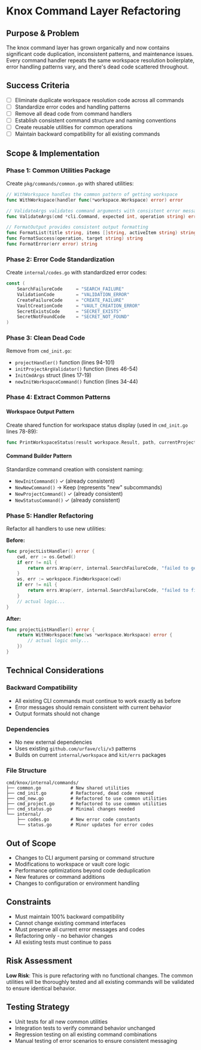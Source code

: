 # Knox Command Layer Refactoring

## Purpose & Problem
The knox command layer has grown organically and now contains significant code duplication, inconsistent patterns, and maintenance issues. Every command handler repeats the same workspace resolution boilerplate, error handling patterns vary, and there's dead code scattered throughout.

## Success Criteria
- [ ] Eliminate duplicate workspace resolution code across all commands
- [ ] Standardize error codes and handling patterns
- [ ] Remove all dead code from command handlers
- [ ] Establish consistent command structure and naming conventions
- [ ] Create reusable utilities for common operations
- [ ] Maintain backward compatibility for all existing commands

## Scope & Implementation

### Phase 1: Common Utilities Package
Create `pkg/commands/common.go` with shared utilities:

```go
// WithWorkspace handles the common pattern of getting workspace
func WithWorkspace(handler func(*workspace.Workspace) error) error

// ValidateArgs validates command arguments with consistent error messages  
func ValidateArgs(cmd *cli.Command, expected int, operation string) error

// FormatOutput provides consistent output formatting
func FormatList(title string, items []string, activeItem string) string
func FormatSuccess(operation, target string) string
func FormatError(err error) string
```

### Phase 2: Error Code Standardization
Create `internal/codes.go` with standardized error codes:

```go
const (
    SearchFailureCode     = "SEARCH_FAILURE"
    ValidationCode        = "VALIDATION_ERROR" 
    CreateFailureCode     = "CREATE_FAILURE"
    VaultCreationCode     = "VAULT_CREATION_ERROR"
    SecretExistsCode      = "SECRET_EXISTS"
    SecretNotFoundCode    = "SECRET_NOT_FOUND"
)
```

### Phase 3: Clean Dead Code
Remove from `cmd_init.go`:
- `projectHandler()` function (lines 94-101)
- `initProjectArgValidator()` function (lines 46-54)
- `InitCmdArgs` struct (lines 17-19)
- `newInitWorkspaceCommand()` function (lines 34-44)

### Phase 4: Extract Common Patterns

#### Workspace Output Pattern
Create shared function for workspace status display (used in `cmd_init.go` lines 78-89):

```go
func PrintWorkspaceStatus(result workspace.Result, path, currentProject string)
```

#### Command Builder Pattern
Standardize command creation with consistent naming:
- `NewInitCommand()` ✓ (already consistent)
- `NewNewCommand()` → Keep (represents "new" subcommands)
- `NewProjectCommand()` ✓ (already consistent) 
- `NewStatusCommand()` ✓ (already consistent)

### Phase 5: Handler Refactoring
Refactor all handlers to use new utilities:

**Before:**
```go
func projectListHandler() error {
    cwd, err := os.Getwd()
    if err != nil {
        return errs.Wrap(err, internal.SearchFailureCode, "failed to get current working directory")
    }
    ws, err := workspace.FindWorkspace(cwd)
    if err != nil {
        return errs.Wrap(err, internal.SearchFailureCode, "failed to find workspace")
    }
    // actual logic...
}
```

**After:**
```go
func projectListHandler() error {
    return WithWorkspace(func(ws *workspace.Workspace) error {
        // actual logic only...
    })
}
```

## Technical Considerations

### Backward Compatibility
- All existing CLI commands must continue to work exactly as before
- Error messages should remain consistent with current behavior
- Output formats should not change

### Dependencies
- No new external dependencies
- Uses existing `github.com/urfave/cli/v3` patterns
- Builds on current `internal/workspace` and `kit/errs` packages

### File Structure
```
cmd/knox/internal/commands/
├── common.go           # New shared utilities
├── cmd_init.go         # Refactored, dead code removed
├── cmd_new.go          # Refactored to use common utilities
├── cmd_project.go      # Refactored to use common utilities  
├── cmd_status.go       # Minimal changes needed
└── internal/
    ├── codes.go        # New error code constants
    └── status.go       # Minor updates for error codes
```

## Out of Scope
- Changes to CLI argument parsing or command structure
- Modifications to workspace or vault core logic
- Performance optimizations beyond code deduplication
- New features or command additions
- Changes to configuration or environment handling

## Constraints
- Must maintain 100% backward compatibility
- Cannot change existing command interfaces
- Must preserve all current error messages and codes
- Refactoring only - no behavior changes
- All existing tests must continue to pass

## Risk Assessment
**Low Risk**: This is pure refactoring with no functional changes. The common utilities will be thoroughly tested and all existing commands will be validated to ensure identical behavior.

## Testing Strategy
- Unit tests for all new common utilities
- Integration tests to verify command behavior unchanged
- Regression testing on all existing command combinations
- Manual testing of error scenarios to ensure consistent messaging